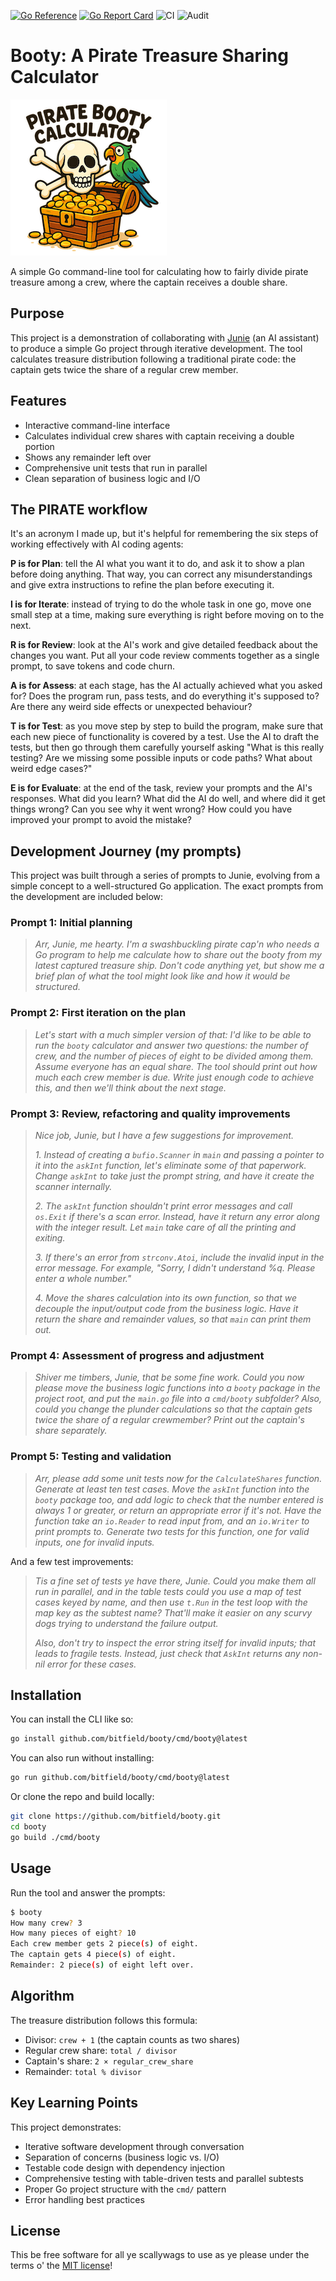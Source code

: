 [![Go Reference](https://pkg.go.dev/badge/github.com/bitfield/booty.svg)](https://pkg.go.dev/github.com/bitfield/booty)
[![Go Report Card](https://goreportcard.com/badge/github.com/bitfield/booty)](https://goreportcard.com/report/github.com/bitfield/booty)
![CI](https://github.com/bitfield/booty/actions/workflows/ci.yml/badge.svg)
![Audit](https://github.com/bitfield/booty/actions/workflows/audit.yml/badge.svg)

# Booty: A Pirate Treasure Sharing Calculator

![Booty logo](logo.png)

A simple Go command-line tool for calculating how to fairly divide pirate treasure among a crew, where the captain receives a double share.

## Purpose

This project is a demonstration of collaborating with [Junie](https://www.jetbrains.com/junie/) (an AI assistant) to produce a simple Go project through iterative development. The tool calculates treasure distribution following a traditional pirate code: the captain gets twice the share of a regular crew member.

## Features

- Interactive command-line interface
- Calculates individual crew shares with captain receiving a double portion
- Shows any remainder left over
- Comprehensive unit tests that run in parallel
- Clean separation of business logic and I/O

## The PIRATE workflow

It's an acronym I made up, but it's helpful for remembering the six steps of working effectively with AI coding agents:

**P is for Plan**: tell the AI what you want it to do, and ask it to show a plan before doing anything. That way, you can correct any misunderstandings and give extra instructions to refine the plan before executing it.

**I is for Iterate**: instead of trying to do the whole task in one go, move one small step at a time, making sure everything is right before moving on to the next.

**R is for Review**: look at the AI's work and give detailed feedback about the changes you want. Put all your code review comments together as a single prompt, to save tokens and code churn.

**A is for Assess**: at each stage, has the AI actually achieved what you asked for? Does the program run, pass tests, and do everything it's supposed to? Are there any weird side effects or unexpected behaviour?

**T is for Test**: as you move step by step to build the program, make sure that each new piece of functionality is covered by a test. Use the AI to draft the tests, but then go through them carefully yourself asking "What is this really testing? Are we missing some possible inputs or code paths? What about weird edge cases?"

**E is for Evaluate**: at the end of the task, review your prompts and the AI's responses. What did you learn? What did the AI do well, and where did it get things wrong? Can you see why it went wrong? How could you have improved your prompt to avoid the mistake?

## Development Journey (my prompts)

This project was built through a series of prompts to Junie, evolving from a simple concept to a well-structured Go application. The exact prompts from the development are included below:

### Prompt 1: Initial planning
> *Arr, Junie, me hearty. I'm a swashbuckling pirate cap'n who needs a Go program to help me calculate how to share out the booty from my latest captured treasure ship. Don't code anything yet, but show me a brief plan of what the tool might look like and how it would be structured.*

### Prompt 2: First iteration on the plan

> *Let's start with a much simpler version of that: I'd like to be able to run the `booty` calculator and answer two questions: the number of crew, and the number of pieces of eight to be divided among them. Assume everyone has an equal share. The tool should print out how much each crew member is due. Write just enough code to achieve this, and then we'll think about the next stage.*

### Prompt 3: Review, refactoring and quality improvements
> *Nice job, Junie, but I have a few suggestions for improvement.*
>
> *1. Instead of creating a `bufio.Scanner` in `main` and passing a pointer to it into the `askInt` function, let's eliminate some of that paperwork. Change `askInt` to take just the prompt string, and have it create the scanner internally.*
>
> *2. The `askInt` function shouldn't print error messages and call `os.Exit` if there's a scan error. Instead, have it return any error along with the integer result. Let `main` take care of all the printing and exiting.*
>
> *3. If there's an error from `strconv.Atoi`, include the invalid input in the error message. For example, "Sorry, I didn't understand %q. Please enter a whole number."*
>
> *4. Move the shares calculation into its own function, so that we decouple the input/output code from the business logic. Have it return the share and remainder values, so that `main` can print them out.*

### Prompt 4: Assessment of progress and adjustment

> *Shiver me timbers, Junie, that be some fine work. Could you now please move the business logic functions into a `booty` package in the project root, and put the `main.go` file into a `cmd/booty` subfolder? Also, could you change the plunder calculations so that the captain gets twice the share of a regular crewmember? Print out the captain's share separately.*

### Prompt 5: Testing and validation

> *Arr, please add some unit tests now for the `CalculateShares` function. Generate at least ten test cases. Move the `askInt` function into the `booty` package too, and add logic to check that the number entered is always 1 or greater, or return an appropriate error if it's not. Have the function take an `io.Reader` to read input from, and an `io.Writer` to print prompts to. Generate two tests for this function, one for valid inputs, one for invalid inputs.*

And a few test improvements:

> *Tis a fine set of tests ye have there, Junie. Could you make them all run in parallel, and in the table tests could you use a map of test cases keyed by name, and then use `t.Run` in the test loop with the map key as the subtest name? That'll make it easier on any scurvy dogs trying to understand the failure output.*
>
> *Also, don't try to inspect the error string itself for invalid inputs; that leads to fragile tests. Instead, just check that `AskInt` returns any non-nil error for these cases.*

## Installation

You can install the CLI like so:

```bash
go install github.com/bitfield/booty/cmd/booty@latest
```

You can also run without installing:

```bash
go run github.com/bitfield/booty/cmd/booty@latest
```

Or clone the repo and build locally:

```bash
git clone https://github.com/bitfield/booty.git
cd booty
go build ./cmd/booty
```

## Usage

Run the tool and answer the prompts:

```bash
$ booty
How many crew? 3
How many pieces of eight? 10
Each crew member gets 2 piece(s) of eight.
The captain gets 4 piece(s) of eight.
Remainder: 2 piece(s) of eight left over.
```

## Algorithm

The treasure distribution follows this formula:
- Divisor: `crew + 1` (the captain counts as two shares)
- Regular crew share: `total / divisor`
- Captain's share: `2 × regular_crew_share`
- Remainder: `total % divisor`

## Key Learning Points
This project demonstrates:
- Iterative software development through conversation
- Separation of concerns (business logic vs. I/O)
- Testable code design with dependency injection
- Comprehensive testing with table-driven tests and parallel subtests
- Proper Go project structure with the `cmd/` pattern
- Error handling best practices

## License
This be free software for all ye scallywags to use as ye please under the terms o' the [MIT license](LICENSE)!
